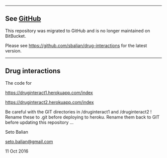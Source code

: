 ----
See [GitHub](http://https://github.com/sbalian/drug-interactions)
----

This repository was migrated to GitHub and is no longer maintained on BitBucket.

Please see https://github.com/sbalian/drug-interactions for the latest version.

----
Drug interactions
----

The code for

https://druginteract1.herokuapp.com/index

https://druginteract2.herokuapp.com/index

Be careful with the GIT directories in /druginteract1 and /druginteract2 ! Rename these to .git before deploying to heroku. Rename them back to GIT before updating this repository ...

Seto Balian

<seto.balian@gmail.com>

11 Oct 2016